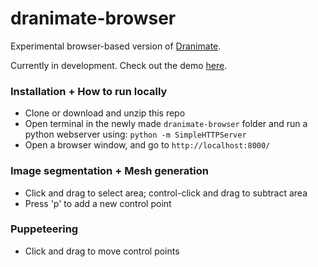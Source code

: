# dranimate-browser

Experimental browser-based version of <a href="http://www.dranimate.com">Dranimate</a>.

Currently in development.
Check out the demo [here](http://www.zrispo.co/dranimate-browser/).

### Installation + How to run locally
* Clone or download and unzip this repo
* Open terminal in the newly made `dranimate-browser` folder and run a python webserver using: `python -m SimpleHTTPServer`
* Open a browser window, and go to `http://localhost:8000/`

### Image segmentation + Mesh generation
* Click and drag to select area; control-click and drag to subtract area
* Press 'p' to add a new control point
 
### Puppeteering
* Click and drag to move control points

